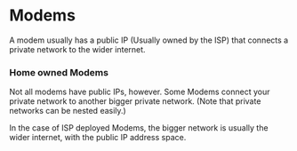 

# Modems

A modem usually has a public IP (Usually owned by the ISP)
that connects a private network to the wider internet.



### Home owned Modems

Not all modems have public IPs, however. 
Some Modems connect your private network to another bigger
private network. 
(Note that private networks can be nested easily.)

In the case of ISP deployed Modems, the bigger network is usually
the wider internet, with the public IP address space.



